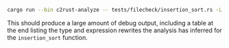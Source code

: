 ```sh
cargo run --bin c2rust-analyze -- tests/filecheck/insertion_sort.rs -L "$(rustc --print sysroot)/lib/rustlib/x86_64-unknown-linux-gnu/lib" --crate-type rlib
```

This should produce a large amount of debug output, including a table at the
end listing the type and expression rewrites the analysis has inferred for the
`insertion_sort` function.
